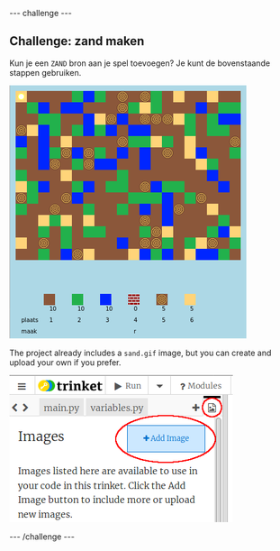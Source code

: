 \--- challenge \---

## Challenge: zand maken

Kun je een `ZAND` bron aan je spel toevoegen? Je kunt de bovenstaande stappen gebruiken.

![screenshot](images/craft-sand.png)

The project already includes a `sand.gif` image, but you can create and upload your own if you prefer.

![screenshot](images/craft-upload.png)

\--- /challenge \---